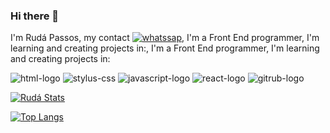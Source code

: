 ### Hi there 👋

I'm Rudá Passos, my contact <a href="https://wa.me/5577999674559?text=Ol%C3%A1%2C+me+chamo+Rud%C3%A1+Passos%2C+%C3%A9+um+prazer+em+atender."><img src="https://img.shields.io/badge/WhatsApp-25D366?style=for-the-badge&logo=whatsapp&logoColor=white" alt="whatssap"/></a>, I'm a Front End programmer, I'm learning and creating projects in:, I'm a Front End programmer, I'm learning and creating projects in:

<img src="https://img.shields.io/badge/HTML-239120?style=for-the-badge&logo=html5&logoColor=white" alt="html-logo" />
<img src="https://img.shields.io/badge/CSS-239120?&style=for-the-badge&logo=css3&logoColor=white" alt="stylus-css" />
<img src="https://img.shields.io/badge/JavaScript-F7DF1E?style=for-the-badge&logo=javascript&logoColor=black" alt="javascript-logo" />
<img src="https://img.shields.io/badge/react%20os-0088CC?style=for-the-badge&logo=reactos&logoColor=white" alt="react-logo" />
<img src="https://img.shields.io/badge/GitHub-100000?style=for-the-badge&logo=github&logoColor=white" alt="gitrub-logo" />

[![Rudá Stats](https://github-readme-stats.vercel.app/api?username=RudaPCard
)](https://github.com/anuraghazra/github-readme-stats)

[![Top Langs](https://github-readme-stats.vercel.app/api/top-langs/?username=RudaPCard)](https://github.com/anuraghazra/github-readme-stats)



